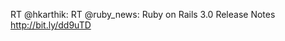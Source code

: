 <!--
id: 367951407
link: http://kevinisom.info/post/367951407/rt-hkarthik-rt-ruby-news-ruby-on-rails-3-0
slug: rt-hkarthik-rt-ruby-news-ruby-on-rails-3-0
date: Wed Feb 03 2010 15:27:36 GMT+1300 (NZDT)
raw: {"blog_name":"kevinisom","id":367951407,"post_url":"http://kevinisom.info/post/367951407/rt-hkarthik-rt-ruby-news-ruby-on-rails-3-0","slug":"rt-hkarthik-rt-ruby-news-ruby-on-rails-3-0","type":"text","date":"2010-02-03 02:27:36 GMT","timestamp":1265164056,"state":"published","format":"html","reblog_key":"xSucDDAn","tags":[],"short_url":"http://tmblr.co/Zw68YyLxdul","highlighted":[],"feed_item":"http://twitter.com/kev_nz/statuses/8565939377","from_feed_id":"650289","note_count":0,"title":null,"body":"<p>RT @hkarthik: RT @ruby_news: Ruby on Rails 3.0 Release Notes <a href=\"http://bit.ly/dd9uTD\" target=\"_blank\">http://bit.ly/dd9uTD</a></p>"}
publish: 2010-02-03
tags: 
title: null
-->


RT @hkarthik: RT @ruby\_news: Ruby on Rails 3.0 Release Notes
<http://bit.ly/dd9uTD>


